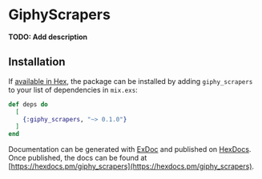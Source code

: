 # GiphyScrapers

**TODO: Add description**

## Installation

If [available in Hex](https://hex.pm/docs/publish), the package can be installed
by adding `giphy_scrapers` to your list of dependencies in `mix.exs`:

```elixir
def deps do
  [
    {:giphy_scrapers, "~> 0.1.0"}
  ]
end
```

Documentation can be generated with [ExDoc](https://github.com/elixir-lang/ex_doc)
and published on [HexDocs](https://hexdocs.pm). Once published, the docs can
be found at [https://hexdocs.pm/giphy_scrapers](https://hexdocs.pm/giphy_scrapers).

